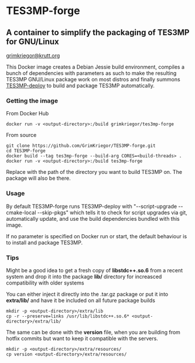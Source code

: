 # TES3MP-forge

## A container to simplify the packaging of TES3MP for GNU/Linux

<grimkriegor@krutt.org>

This Docker image creates a Debian Jessie build environment, compiles a bunch of dependencies with parameters as such to make the resulting TES3MP GNU/Linux package work on most distros and finally summons [TES3MP-deploy](https://github.com/GrimKriegor/TES3MP-deploy) to build and package TES3MP automatically.

### Getting the image

From Docker Hub

    docker run -v <output-directory>:/build grimkriegor/tes3mp-forge

From source

    git clone https://github.com/GrimKriegor/TES3MP-forge.git
    cd TES3MP-forge
    docker build --tag tes3mp-forge --build-arg CORES=<build-threads> .
    docker run -v <output-directory>:/build tes3mp-forge

Replace **<output-directory>** with the path of the directory you want to build TES3MP on. The package will also be there.

### Usage

By default TES3MP-forge runs TES3MP-deploy with "--script-upgrade --cmake-local --skip-pkgs" which tells it to check for script upgrades via git, automatically update, and use the build dependencies bundled with this image.

If no parameter is specified on Docker run or start, the default behaviour is to install and package TES3MP.

### Tips

Might be a good idea to get a fresh copy of **libstdc++.so.6** from a recent system and drop it into the package **lib/** directory for increasced compatibility with older systems

You can either inject it directly into the .tar.gz package or put it into **extra/lib/** and have it be included on all future package builds

    mkdir -p <output-directory>/extra/lib
    cp -r --preserve=links /usr/lib/libstdc++.so.6* <output-directory>/extra/lib/

The same can be done with the **version** file, when you are building from hotfix commits but want to keep it compatible with the servers.

    mkdir -p <output-directory>/extra/resources/
    cp version <output-directory>/extra/resources/
